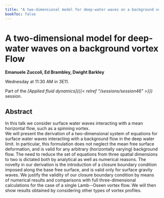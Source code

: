 ```yaml
---
title: "A two-dimensional model for deep-water waves on a background vortex Flow"
bookToc: false
---
```


# A two-dimensional model for deep-water waves on a background vortex Flow

**Emanuele Zuccoli, Ed Brambley, Dwight Barkley**

Wednesday at 11:30 AM in 3E11.

Part of the *[Applied fluid dynamics]({{< relref "/sessions/session46" >}})* session.

## Abstract

In this talk we consider surface water waves interacting with a mean horizontal flow, such as a spinning vortex.  
We will present the derivation of a two-dimensional system of equations for surface water waves interacting with a background flow in the deep water limit.  In particular, this formulation does not neglect the mean free surface deformation, and is valid for any arbitrary (horizontally varying) background flow. The need to reduce the set of equations from three spatial dimensions to two is dictated both by analytical as well as numerical reasons.
The novelty in our derivation is the introduction of a closure boundary condition imposed along the base free surface, and is valid only for surface gravity waves.
We justify the validity of our closure boundary condition by means of numerical results and comparisons with full three-dimensional calculations for the case of a single Lamb--Oseen vortex flow. We will then show results obtained by considering other types of vortex profiles.


